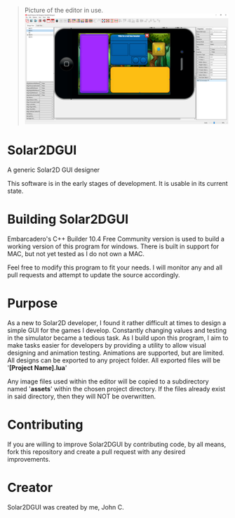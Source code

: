 > Picture of the editor in use.
![Editor Image](Editor.png)

# Solar2DGUI
 A generic Solar2D GUI designer

This software is in the early stages of development. It is usable in its current
state. 

# Building Solar2DGUI
Embarcadero's C++ Builder 10.4 Free Community version is used to build a working version of this
program for windows. There is built in support for MAC, but not yet tested as I do not own a MAC.

Feel free to modify this program to fit your needs. I will monitor any and all pull requests
and attempt to update the source accordingly.

# Purpose
As a new to Solar2D developer, I found it rather difficult at times to design a simple
GUI for the games I develop. Constantly changing values and testing in the simulator became a tedious task.
As I build upon this program, I aim to make tasks easier for developers by providing a utility to allow
visual designing and animation testing. Animations are supported, but are limited. All designs can be
exported to any project folder. All exported files will be '<b>[Project Name].lua</b>' 

Any image files used within the editor will be copied to a subdirectory named '<b>assets</b>' within the
chosen project directory. If the files already exist in said directory, then they will NOT be overwritten.

# Contributing
If you are willing to improve Solar2DGUI by contributing code, by all means, fork this repository and create a pull request with any desired improvements.

# Creator
Solar2DGUI was created by me, John C.
